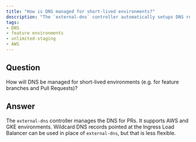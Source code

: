 ```yaml
---
title: "How is DNS managed for short-lived environments?"
description: "The `external-dns` controller automatically setups DNS records for these environments."
tags:
- DNS
- feature environments
- unlimited-staging
- AWS
---
```


## Question

How will DNS be managed for short-lived environments (e.g. for feature branches and Pull Requests)?

## Answer

The `external-dns` controller manages the DNS for PRs. It supports AWS and GKE environments. Wildcard DNS records pointed at the Ingress Load Balancer can be used in place of `external-dns`, but that is less flexible.
